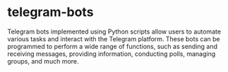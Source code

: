 # telegram-bots
 Telegram bots implemented using ​Python scripts allow users to automate various tasks and interact with the Telegram platform. These bots can be programmed to perform a wide range of functions, such as sending and receiving messages, providing information, conducting polls, managing groups, and much more.

